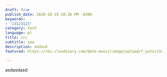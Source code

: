 ```yaml
---
draft: true
publish_date: 2020-10-29 10:36 PM -0300
keywords:
- '13123123'
category: tech
language: pt
title: ccc
subtitle: aaa
description: asdasd
featured: https://res.cloudinary.com/beto-muniz/image/upload/f_auto/v1603851526/Screen_Shot_2020-10-27_at_11.50.02_nedpsd.png

---
```

asdasdasd
